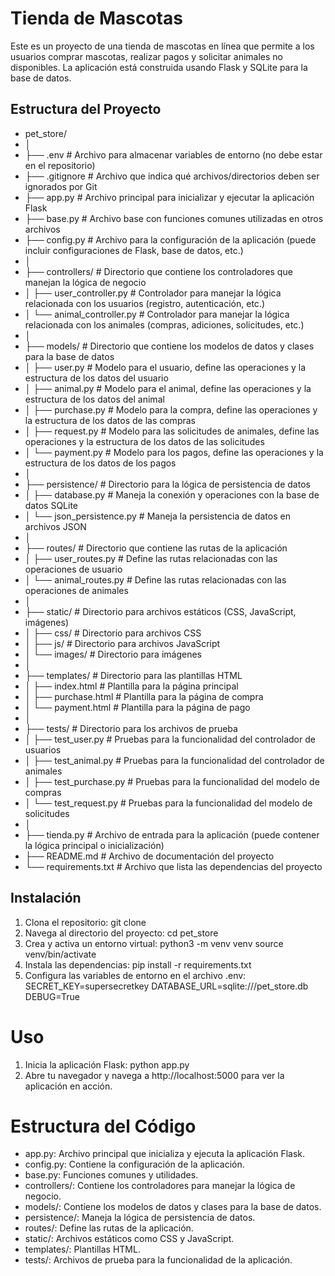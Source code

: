 # Tienda de Mascotas

Este es un proyecto de una tienda de mascotas en línea que permite a los usuarios comprar mascotas, realizar pagos y solicitar animales no disponibles. La aplicación está construida usando Flask y SQLite para la base de datos.

## Estructura del Proyecto

- pet_store/
- │
- ├── .env # Archivo para almacenar variables de entorno (no debe estar en el repositorio)
- ├── .gitignore # Archivo que indica qué archivos/directorios deben ser ignorados por Git
- ├── app.py # Archivo principal para inicializar y ejecutar la aplicación Flask
- ├── base.py # Archivo base con funciones comunes utilizadas en otros archivos
- ├── config.py # Archivo para la configuración de la aplicación (puede incluir configuraciones de Flask, base de datos, etc.)
- │
- ├── controllers/ # Directorio que contiene los controladores que manejan la lógica de negocio
- │ ├── user_controller.py # Controlador para manejar la lógica relacionada con los usuarios (registro, autenticación, etc.)
- │ └── animal_controller.py # Controlador para manejar la lógica relacionada con los animales (compras, adiciones, solicitudes, etc.)
- │
- ├── models/ # Directorio que contiene los modelos de datos y clases para la base de datos
- │ ├── user.py # Modelo para el usuario, define las operaciones y la estructura de los datos del usuario
- │ ├── animal.py # Modelo para el animal, define las operaciones y la estructura de los datos del animal
- │ ├── purchase.py # Modelo para la compra, define las operaciones y la estructura de los datos de las compras
- │ ├── request.py # Modelo para las solicitudes de animales, define las operaciones y la estructura de los datos de las solicitudes
- │ └── payment.py # Modelo para los pagos, define las operaciones y la estructura de los datos de los pagos
- │
- ├── persistence/ # Directorio para la lógica de persistencia de datos
- │ ├── database.py # Maneja la conexión y operaciones con la base de datos SQLite
- │ └── json_persistence.py # Maneja la persistencia de datos en archivos JSON
- │
- ├── routes/ # Directorio que contiene las rutas de la aplicación
- │ ├── user_routes.py # Define las rutas relacionadas con las operaciones de usuario
- │ └── animal_routes.py # Define las rutas relacionadas con las operaciones de animales
- │
- ├── static/ # Directorio para archivos estáticos (CSS, JavaScript, imágenes)
- │ ├── css/ # Directorio para archivos CSS
- │ ├── js/ # Directorio para archivos JavaScript
- │ └── images/ # Directorio para imágenes
- │
- ├── templates/ # Directorio para las plantillas HTML
- │ ├── index.html # Plantilla para la página principal
- │ ├── purchase.html # Plantilla para la página de compra
- │ └── payment.html # Plantilla para la página de pago
- │
- ├── tests/ # Directorio para los archivos de prueba
- │ ├── test_user.py # Pruebas para la funcionalidad del controlador de usuarios
- │ ├── test_animal.py # Pruebas para la funcionalidad del controlador de animales
- │ ├── test_purchase.py # Pruebas para la funcionalidad del modelo de compras
- │ └── test_request.py # Pruebas para la funcionalidad del modelo de solicitudes
- │
- ├── tienda.py # Archivo de entrada para la aplicación (puede contener la lógica principal o inicialización)
- ├── README.md # Archivo de documentación del proyecto
- └── requirements.txt # Archivo que lista las dependencias del proyecto



## Instalación

1. Clona el repositorio:
   git clone <url-del-repositorio>
2. Navega al directorio del proyecto:
    cd pet_store
3. Crea y activa un entorno virtual:
    python3 -m venv venv
    source venv/bin/activate
4. Instala las dependencias:
    pip install -r requirements.txt
5. Configura las variables de entorno en el archivo .env:
    SECRET_KEY=supersecretkey
    DATABASE_URL=sqlite:///pet_store.db
    DEBUG=True

# Uso

1. Inicia la aplicación Flask:
    python app.py
2. Abre tu navegador y navega a http://localhost:5000 para ver la aplicación en acción.

# Estructura del Código
- app.py: Archivo principal que inicializa y ejecuta la aplicación Flask.
- config.py: Contiene la configuración de la aplicación.
- base.py: Funciones comunes y utilidades.
- controllers/: Contiene los controladores para manejar la lógica de negocio.
- models/: Contiene los modelos de datos y clases para la base de datos.
- persistence/: Maneja la lógica de persistencia de datos.
- routes/: Define las rutas de la aplicación.
- static/: Archivos estáticos como CSS y JavaScript.
- templates/: Plantillas HTML.
- tests/: Archivos de prueba para la funcionalidad de la aplicación.

